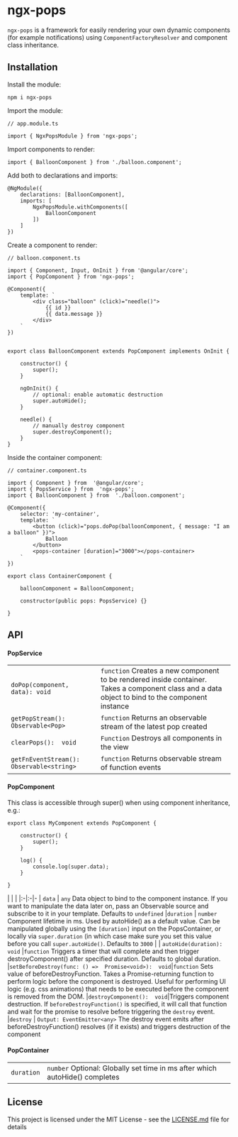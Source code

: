
# ngx-pops

`ngx-pops` is a framework for easily rendering your own dynamic components (for example notifications) using `ComponentFactoryResolver` and component class inheritance.






## Installation

Install the module:

    npm i ngx-pops

Import the module:

    // app.module.ts
    
    import { NgxPopsModule } from 'ngx-pops';
    
Import components to render:
  
    import { BalloonComponent } from './balloon.component';

Add both to declarations and imports:

    @NgModule({    
        declarations: [BalloonComponent],    
        imports: [
            NgxPopsModule.withComponents([
                BalloonComponent
            ])
        ]
    })
Create a component to render:
    

    // balloon.component.ts
    
    import { Component, Input, OnInit } from '@angular/core';
    import { PopComponent } from 'ngx-pops';
        
    @Component({    
        template: `    
            <div class="balloon" (click)="needle()">
                {{ id }}
                {{ data.message }}
            </div>    
        `    
    })
    

    export class BalloonComponent extends PopComponent implements OnInit {  
                        
        constructor() {    
            super();
        }
        
        ngOnInit() {
            // optional: enable automatic destruction
            super.autoHide();
        }
       
        needle() {
            // manually destroy component
            super.destroyComponent();
        }
    }
    

Inside the container component:

    // container.component.ts
    
    import { Component } from  '@angular/core';
    import { PopsService } from  'ngx-pops';    
    import { BalloonComponent } from  './balloon.component';

    @Component({    
        selector: 'my-container',    
        template: `    
            <button (click)="pops.doPop(balloonComponent, { message: "I am a balloon" })">
                Balloon
            </button>
            <pops-container [duration]="3000"></pops-container>
        `    
    })

    export class ContainerComponent {
    
        balloonComponent = BalloonComponent;
        
        constructor(public pops: PopsService) {}	
            
    }


## API

#### PopService
||  | 
|:-|-|
| `doPop(component, data): void` | `function` Creates a new component to be rendered inside container. Takes a component class and a data object to bind to the component instance
| `getPopStream():  Observable<Pop>` | `function` Returns an observable stream of the latest pop created |
|`clearPops():  void`|`Function` Destroys all components in the view |
|`getFnEventStream():  Observable<string>` | `function` Returns observable stream of function events

#### PopComponent
This class is accessible through super() when using component inheritance, e.g.:

    export class MyComponent extends PopComponent {
    
        constructor() {
            super();
        }
        
        log() {
            console.log(super.data);
        }
    
    }
| | |
|:-|:-|-
| `data` | `any` Data object to bind to the component instance. If you want to manipulate the data later on, pass an Observable source and subscribe to it in your template. Defaults to `undefined`
|`duration` | `number` Component lifetime in ms. Used by autoHide() as a default value. Can be manipulated globally using the `[duration]` input on the PopsContainer, or locally via `super.duration` (in which case make sure you set this value before you call `super.autoHide()`. Defaults to `3000` |
| `autoHide(duration):  void` |`function` Triggers a timer that will complete and then trigger destroyComponent() after specified duration. Defaults to global duration.
|`setBeforeDestroy(func: () =>  Promise<void>):  void`|`function` Sets value of beforeDestroyFunction. Takes a Promise-returning function to perform logic before the component is destroyed. Useful for performing UI logic (e.g. css animations) that needs to be executed before the component is removed from the DOM.
|`destroyComponent():  void`|Triggers component destruction. If `beforeDestroyFunction()` is specified, it will call that function and wait for the promise to resolve before triggering the `destroy` event.
|`destroy`  | `Output: EventEmitter<any>` The destroy event emits after beforeDestroyFunction() resolves (if it exists) and triggers destruction of the component
#### PopContainer
|||
|--|-|
|`duration` | `number` Optional: Globally set time in ms after which autoHide() completes

## License

This project is licensed under the MIT License - see the [LICENSE.md](LICENSE.md) file for details

